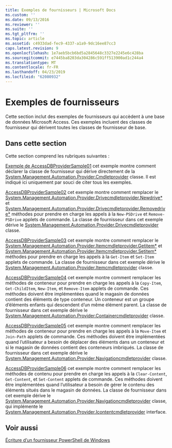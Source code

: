 ```yaml
---
title: Exemples de fournisseurs | Microsoft Docs
ms.custom: ''
ms.date: 09/13/2016
ms.reviewer: ''
ms.suite: ''
ms.tgt_pltfrm: ''
ms.topic: article
ms.assetid: c4933dad-fec9-4337-a1a9-9dc16ee87cc3
caps.latest.revision: 9
ms.openlocfilehash: 1e7aeb5bcb6bd5a2845648c3327e2245e6c428ba
ms.sourcegitcommit: e7445ba8203da304286c591ff513900ad1c244a4
ms.translationtype: MT
ms.contentlocale: fr-FR
ms.lasthandoff: 04/23/2019
ms.locfileid: "62080932"
---
```

# <a name="provider-samples"></a>Exemples de fournisseurs

Cette section inclut des exemples de fournisseurs qui accèdent à une base de données Microsoft Access. Ces exemples incluent des classes de fournisseur qui dérivent toutes les classes de fournisseur de base.

## <a name="in-this-section"></a>Dans cette section

Cette section comprend les rubriques suivantes :

[Exemple de AccessDBProviderSample01](./accessdbprovidersample01.md) cet exemple montre comment déclarer la classe de fournisseur qui dérive directement de la [System.Management.Automation.Provider.Cmdletprovider](/dotnet/api/System.Management.Automation.Provider.CmdletProvider) classe. Il est indiqué ici uniquement par souci de citer tous les exemples.

[AccessDBProviderSample02](./accessdbprovidersample02.md) cet exemple montre comment remplacer le [System.Management.Automation.Provider.Drivecmdletprovider.Newdrive*](/dotnet/api/System.Management.Automation.Provider.DriveCmdletProvider.NewDrive) et [ System.Management.Automation.Provider.Drivecmdletprovider.Removedrive*](/dotnet/api/System.Management.Automation.Provider.DriveCmdletProvider.RemoveDrive) méthodes pour prendre en charge les appels à la `New-PSDrive` et `Remove-PSDrive` applets de commande. La classe de fournisseur dans cet exemple dérive le [System.Management.Automation.Provider.Drivecmdletprovider](/dotnet/api/System.Management.Automation.Provider.DriveCmdletProvider) classe.

[AccessDBProviderSample03](./accessdbprovidersample03.md) cet exemple montre comment remplacer le [System.Management.Automation.Provider.Itemcmdletprovider.Getitem*](/dotnet/api/System.Management.Automation.Provider.ItemCmdletProvider.GetItem) et [ System.Management.Automation.Provider.Itemcmdletprovider.Setitem*](/dotnet/api/System.Management.Automation.Provider.ItemCmdletProvider.SetItem) méthodes pour prendre en charge les appels à la `Get-Item` et `Set-Item` applets de commande. La classe de fournisseur dans cet exemple dérive le [System.Management.Automation.Provider.Itemcmdletprovider](/dotnet/api/System.Management.Automation.Provider.ItemCmdletProvider) classe.

[AccessDBProviderSample04](./accessdbprovidersample04.md) cet exemple montre comment remplacer les méthodes de conteneur pour prendre en charge les appels à la `Copy-Item`, `Get-ChildItem`, `New-Item`, et `Remove-Item` applets de commande. Ces méthodes doivent être implémentées quand le magasin de données contient des éléments de type conteneur. Un conteneur est un groupe d’éléments enfants qui descendent d’un même élément parent. La classe de fournisseur dans cet exemple dérive le [System.Management.Automation.Provider.Containercmdletprovider](/dotnet/api/System.Management.Automation.Provider.ContainerCmdletProvider) classe.

[AccessDBProviderSample05](./accessdbprovidersample05.md) cet exemple montre comment remplacer les méthodes de conteneur pour prendre en charge les appels à la `Move-Item` et `Join-Path` applets de commande. Ces méthodes doivent être implémentées quand l’utilisateur a besoin de déplacer des éléments dans un conteneur et si le magasin de données contient des conteneurs imbriqués. La classe de fournisseur dans cet exemple dérive le [System.Management.Automation.Provider.Navigationcmdletprovider](/dotnet/api/System.Management.Automation.Provider.NavigationCmdletProvider) classe.

[AccessDBProviderSample06](./accessdbprovidersample06.md) cet exemple montre comment remplacer les méthodes de contenu pour prendre en charge les appels à la `Clear-Content`, `Get-Content`, et `Set-Content` applets de commande. Ces méthodes doivent être implémentées quand l’utilisateur a besoin de gérer le contenu des éléments situés dans le magasin de données. La classe de fournisseur dans cet exemple dérive le [System.Management.Automation.Provider.Navigationcmdletprovider](/dotnet/api/System.Management.Automation.Provider.NavigationCmdletProvider) classe, qui implémente le [ System.Management.Automation.Provider.Icontentcmdletprovider](/dotnet/api/System.Management.Automation.Provider.IContentCmdletProvider) interface.

## <a name="see-also"></a>Voir aussi

[Écriture d’un fournisseur PowerShell de Windows](./writing-a-windows-powershell-provider.md)
